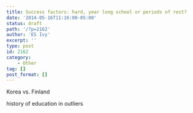 ```yaml
---
title: Success factors: hard, year long school or periods of rest?
date: '2014-05-16T11:16:00-05:00'
status: draft
path: '/?p=2162'
author: 'ES Ivy'
excerpt: ''
type: post
id: 2162
category:
    - Other
tag: []
post_format: []
---
```

Korea vs. Finland

history of education in outliers